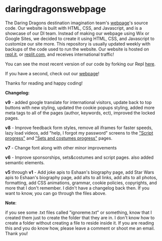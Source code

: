 # daringdragonswebpage
The Daring Dragons destination imagination team's [webpage](https://daringdragons.eshaanahuja.repl.co)'s source code. Our website is built with HTML, CSS, and Javascript, and is a showcase of our DI team. Instead of making our webpage using Wix or Google Sites, we decided to create it using HTML, CSS, and Javascript to customize our site more. This repository is usually updated weekly with backups of the code used to run the website. Our website is hosted on [repl.it](https://replit.com), or [replit.com](https://replit.com), and receives international traffic!

You can see the most recent version of our code by forking our Repl [here](https://replit.com/@EshaanAhuja/DaringDragons#index.html).

If you have a second, check out our [webpage](https://daringdragons.eshaanahuja.repl.co)!

Thanks for reading and happy coding!


**Changelog:**

**v9** - added google translate for international visitors, update back to top buttons with new styling, updated the cookie popups styling, added more meta tags to all of the pages (author, keywords, ect), improved the locked pages.


**v8** - Improve feedback form styles, remove all iframes for faster speeds, lazy load videos, add "help, I forgot my password" screens to the ["Script progress"](https://daringdragons.eshaanahuja.repl.co/script.html) and ["Sets and costumes progress"](https://daringdragons.eshaanahuja.repl.co/sets&costumes.html) pages.


 **v7** - Change font along with other minor improvements
 
 
 **v6** - Improve sponsorships, sets&costumes and script pages. also added semantic elements.
 
 
**v5** through **v1** - Add joke apis to Eshaan's biography page, add Star Wars apis to Eshaan's biography page, add alts to all links, add alts to all photos, formatting, add CSS animations, grammar, cookie policies, copyrights, and more that I don't remember. I didn't have a changelog back then. If you want to know, you can go through the files above.


 **Note**: 
 
 if you see some .txt files called "ignoreme.txt" or something, know that I created them just to create the folder that they are in. I don't know how to create a folder without creating a file to reside inside it. If you are reading this and you do know how, please leave a comment or shoot me an email. Thank you!
